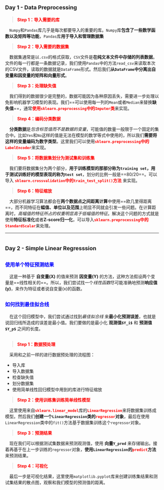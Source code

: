# <font size=4>Day 1 - Data Preprocessing</font>

> <font color=red>**Step 1：导入需要的库**</font>

&emsp;`Numpy`和`Pandas`库几乎是每次都要导入的重要的库。`Numpy`库**包含了一些数学函数以及矩阵等功能**，`Pandas`库**用于导入和管理数据集**

> <font color=red>**Step 2：导入需要的数据集**</font>

&emsp;数据集通常是以`.csv`的格式获取，`CSV`文件是**在纯文本文件中存储的列表数据**。文件的每一行都是一条数据记录，我们使用`Pandas`中的方法`read_csv`来读取本次的CSV文件，读取的数据就是`DataFrame`形式。然后我们**从`DataFrame`中分离出自变量和因变量的矩阵和向量形式**。

> <font color=red>**Step 3：处理缺失值**</font>

&emsp;我们得到的数据很少是完整的，数据可能因为各种原因丢失，需要进一步处理以免影响机器学习模型的表现。我们==可以使用每一列的`Mean`或者`Median`来替换**缺失值**==，通常<font color=red>**使用`sklearn.preprocessing`中的`Imputer`类**</font>来实现。

> <font color=red>**Step 4：编码分类数据**</font>

&emsp;**分类数据**是*包含标签值而不是数据的变量*，可能值的数量一般限于一个固定的集合中。比如`Yes`和`No`这样的值是无法在模型的数学等式中使用的，所以我们**需要将这样的变量编码为数字类型**。这里我们可以使用<font color=red>**`sklearn.preprocessing`中的`LabelEncoder`**</font>来实现。

> <font color=red>**Step 5：将数据集划分为测试集和训练集**</font>

&emsp;我们要将数据集分为两个部分，**用于训练模型的那部分称为`training set`，用于测试训练好的模型表现的称为`test set`**，划分的比例一般是==80/20==。可以导入<font color=red> **`sklearn.crossvalidation`中的`train_test_split()`方法** </font>来实现。

> <font color=red>**Step 6：特征缩放**</font>

&emsp;大部分机器学习算法都会在**两个数据点之间距离计算**中使用==欧几里得距离==，而不同特征在**幅值、单位以及范围**上明显不同就会引发一些问题。在计算距离时，*高幅值的特征所占的权重明显高于低幅值的特征*。解决这个问题的方式就是使用**特征标准化**或者**Z-score归一化**，可以导入<font color=red>**`sklearn.preprocessing`中的`StandardScalar`**</font>来处理。



---

# <font size=4>Day 2 - Simple Linear Regresssion</font>

## <font size=3 color=blue>**使用单个特征预测结果**</font>

&emsp;这是一种基于 **自变量(X)** 的值来预测 **因变量(Y)** 的方法，这种方法假设两个变量是==线性相关的==。所以，我们尝试找一个*线性函数*尽可能准确地预测**响应值(y)**，来作为特征或者说自变量(x)的函数。

## <font size=3 color=blue>**如何找到最佳拟合线**</font>

&emsp;在这个回归模型中，我们尝试通过找到*最佳拟合线* 来**最小化预测误差**，也就是说回归线所造成的误差是最小值。我们要做的是最小化 **观测值`$Y_i$`** 和 **预测值`$Y_p$`** 之间的长度。
<br/></br>

> <font color=red>**Step 1：数据预处理**</font>

&emsp;采用和之前一样的进行数据预处理的流程图：
- 导入库
- 导入数据集
- 检查缺失值
- 划分数据集
- 使用简单线性回归模型中用到的库进行特征缩放

> <font color=red>**Step 2：使用训练集训练简单线性模型**</font>

&emsp;这里使用来自<font color=red>**`sklearn.linear_model`**</font>库的<font color=red>**`LinearRegression`**</font>来将数据集训练成模型。然后我们**创建一个`LinearRegression`类的<font color=red>`regressor`</font>对象**，最后在使用`LinearRegression`类中的`fit()`方法基于数据集训练这个`regressor`对象。

> <font color=red>**Step 3：预测结果**</font>

&emsp;现在我们可以根据测试集数据来预测观测值，使用 **向量`Y_pred`** 来存储输出。接着再基于在上一步训练的`regressor`对象，**使用`LinearRegression`的<font color=red>`predict`</font>方法**来预测结果。

> <font color=red>**Step 4：可视化**</font>

&emsp;最后一步是可视化结果，这里使用`matplotlib.pyplot`库来创建训练集结果和测试集结果的散点图，观察和我们模型的预测值的距离。
